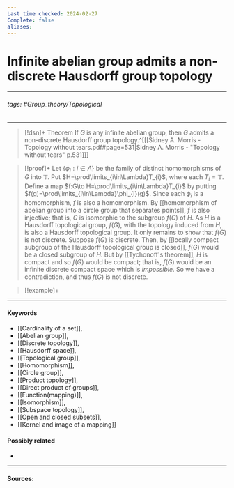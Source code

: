 ```yaml
---
Last time checked: 2024-02-27
Complete: false
aliases:
---
```

# Infinite abelian group admits a non-discrete Hausdorff group topology
***
###### tags: #Group_theory/Topological 
***
>[!dsn]+ Theorem
>If $G$ is any infinite abelian group, then $G$ admits a non-discrete Hausdorff group topology.^[[[Sidney A. Morris - Topology without tears.pdf#page=531|Sidney A. Morris - "Topology without tears" p.531]]]

>[!proof]+
>Let $\{\phi_{i}:i\in\Lambda\}$ be the family of distinct homomorphisms of $G$ into $\mathbb{T}$. Put $H=\prod\limits_{i\in\Lambda}T_{i}$, where each $T_{i}=\mathbb{T}$. Define a map $f:G\to H=\prod\limits_{i\in\Lambda}T_{i}$ by putting $f(g)=\prod\limits_{i\in\Lambda}\phi_{i}(g)$. Since each $\phi_{i}$ is a homomorphism, $f$ is also a homomorphism. By [[homomorphism of abelian group into a circle group that separates points]], $f$ is also injective; that is, $G$ is isomorphic to the subgroup $f(G)$ of $H$.
>As $H$ is a Hausdorff topological group, $f(G)$, with the topology induced from $H$, is also a Hausdorff topological group. It only remains to show that $f(G)$ is not discrete.
>Suppose $f(G)$ is discrete. Then, by [[locally compact subgroup of the Hausdorff topological group is closed]], $f(G)$ would be a closed subgroup of $H$. But by [[Tychonoff's theorem]], $H$ is compact and so $f(G)$ would be compact; that is, $f(G)$ would be an infinite discrete compact space which is *impossible*. So we have a contradiction, and thus $f(G)$ is not discrete.

>[!example]+ 
>
***
#### Keywords
- [[Cardinality of a set]],
- [[Abelian group]],
- [[Discrete topology]],
- [[Hausdorff space]],
- [[Topological group]],
- [[Homomorphism]],
- [[Circle group]],
- [[Product topology]],
- [[Direct product of groups]],
- [[Function(mapping)]],
- [[Isomorphism]],
- [[Subspace topology]],
- [[Open and closed subsets]],
- [[Kernel and image of a mapping]]
#### Possibly related
- 
***
#### Sources:
